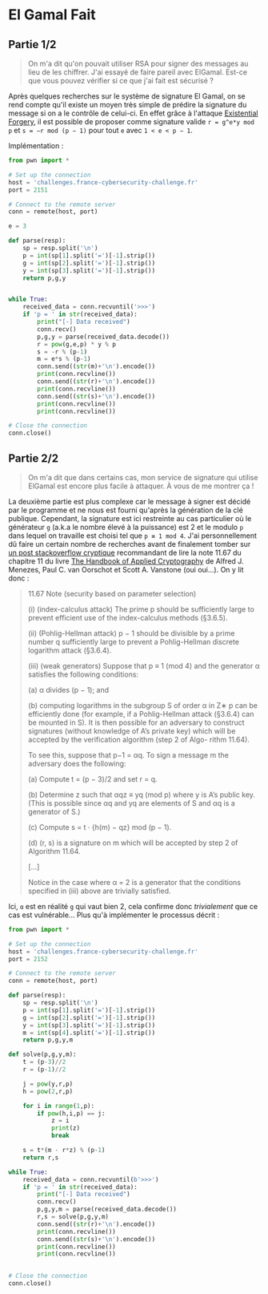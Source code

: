 # El Gamal Fait

## Partie 1/2
> On m'a dit qu'on pouvait utiliser RSA pour signer des messages au lieu de les chiffrer. J'ai essayé de faire pareil avec ElGamal. Est-ce que vous pouvez vérifier si ce que j'ai fait est sécurisé ?

Après quelques recherches sur le système de signature El Gamal, on se rend compte qu'il existe un moyen très simple de prédire la signature du message si on a le contrôle de celui-ci. En effet grâce à l'attaque [Existential Forgery](https://en.wikipedia.org/wiki/ElGamal_signature_scheme#Security), il est possible de proposer comme signature valide `r = g^e*y mod p` et `s = −r mod (p − 1)` pour tout `e` avec `1 < e < p − 1`.

Implémentation : 
```python
from pwn import *

# Set up the connection
host = 'challenges.france-cybersecurity-challenge.fr'
port = 2151

# Connect to the remote server
conn = remote(host, port)

e = 3

def parse(resp):
    sp = resp.split('\n')
    p = int(sp[1].split('=')[-1].strip())
    g = int(sp[2].split('=')[-1].strip())
    y = int(sp[3].split('=')[-1].strip())
    return p,g,y


while True:
    received_data = conn.recvuntil('>>>')
    if 'p = ' in str(received_data):
        print("[-] Data received")
        conn.recv()
        p,g,y = parse(received_data.decode())
        r = pow(g,e,p) * y % p
        s = -r % (p-1)
        m = e*s % (p-1)
        conn.send((str(m)+'\n').encode())
        print(conn.recvline())
        conn.send((str(r)+'\n').encode())
        print(conn.recvline())
        conn.send((str(s)+'\n').encode())
        print(conn.recvline())
        print(conn.recvline())

# Close the connection
conn.close()
```

## Partie 2/2
> On m'a dit que dans certains cas, mon service de signature qui utilise ElGamal est encore plus facile à attaquer. À vous de me montrer ça !

La deuxième partie est plus complexe car le message à signer est décidé par le programme et ne nous est fourni qu'après la génération de la clé publique. Cependant, la signature est ici restreinte au cas particulier où le générateur `g` (a.k.a le nombre élevé à la puissance) est 2 et le modulo `p` dans lequel on travaille est choisi tel que `p ≡ 1 mod 4`. J'ai personnellement dû faire un certain nombre de recherches avant de finalement tomber sur [un post stackoverflow cryptique](https://stackoverflow.com/questions/4506618/finding-a-generator-for-elgamal) recommandant de lire la note 11.67 du chapitre 11 du livre [The Handbook of Applied Cryptography](https://cacr.uwaterloo.ca/hac/) de  Alfred J. Menezes, Paul C. van Oorschot et Scott A. Vanstone  (oui oui...). On y lit donc :
> 11.67 Note (security based on parameter selection)
>
> (i) (index-calculus attack) The prime p should be sufficiently large to prevent efficient
use of the index-calculus methods (§3.6.5).
>
> (ii) (Pohlig-Hellman attack) p − 1 should be divisible by a prime number q sufficiently
large to prevent a Pohlig-Hellman discrete logarithm attack (§3.6.4).
>
> (iii) (weak generators) Suppose that p ≡ 1 (mod 4) and the generator α satisfies the
following conditions:
>
> (a) α divides (p − 1); and
>
> (b) computing logarithms in the subgroup S of order α in Z∗
p can be efficiently done
(for example, if a Pohlig-Hellman attack (§3.6.4) can be mounted in S).
It is then possible for an adversary to construct signatures (without knowledge of A’s
private key) which will be accepted by the verification algorithm (step 2 of Algo-
rithm 11.64).
> 
> To see this, suppose that p−1 = αq. To sign a message m the adversary
does the following:
> 
> (a) Compute t = (p − 3)/2 and set r = q.
>
> (b) Determine z such that αqz ≡ yq (mod p) where y is A’s public key. (This is
possible since αq and yq are elements of S and αq is a generator of S.)
>
> (c) Compute s = t · {h(m) − qz} mod (p − 1).
>
> (d) (r, s) is a signature on m which will be accepted by step 2 of Algorithm 11.64.
>
> [...]
> 
> Notice in the case where α = 2 is a generator
that the conditions specified in (iii) above are trivially satisfied.

Ici, `α` est en réalité `g` qui vaut bien 2, cela confirme donc *trivialement* que ce cas est vulnérable...
Plus qu'à implémenter le processus décrit : 

```python
from pwn import *

# Set up the connection
host = 'challenges.france-cybersecurity-challenge.fr'
port = 2152

# Connect to the remote server
conn = remote(host, port)

def parse(resp):
    sp = resp.split('\n')
    p = int(sp[1].split('=')[-1].strip())
    g = int(sp[2].split('=')[-1].strip())
    y = int(sp[3].split('=')[-1].strip())
    m = int(sp[4].split('=')[-1].strip())
    return p,g,y,m

def solve(p,g,y,m):
    t = (p-3)//2
    r = (p-1)//2

    j = pow(y,r,p)
    h = pow(2,r,p)

    for i in range(1,p):
        if pow(h,i,p) == j:
            z = i
            print(z)
            break

    s = t*(m - r*z) % (p-1)
    return r,s

while True:
    received_data = conn.recvuntil(b'>>>')
    if 'p = ' in str(received_data):
        print("[-] Data received")
        conn.recv()
        p,g,y,m = parse(received_data.decode())
        r,s = solve(p,g,y,m)
        conn.send((str(r)+'\n').encode())
        print(conn.recvline())
        conn.send((str(s)+'\n').encode())
        print(conn.recvline())
        print(conn.recvline())
    

# Close the connection
conn.close()
```
